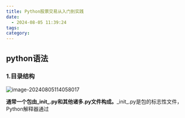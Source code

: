 ```yaml
---
title: Python股票交易从入门到实践
date:
  - 2024-08-05 11:39:24
tags: 
category:
---
```


## python语法

### 1.目录结构

![image-20240805114058017](C:/Users/Tom/AppData/Roaming/Typora/typora-user-images/image-20240805114058017.png)

​	**通常一个包由\_init_.py和其他诸多.py文件构成。**\_init_.py是包的标志性文件，Python解释器通过
